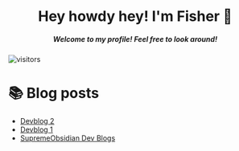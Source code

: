 <h1 align="center">Hey howdy hey! I'm Fisher 👋</h1>
<h5 align="center">Welcome to my profile! Feel free to look around!</h5>

![visitors](https://visitor-badge.glitch.me/badge?page_id=fishermedders.fishermedders)

<!--
**fishermedders/fishermedders** is a ✨ _special_ ✨ repository because its `README.md` (this file) appears on your GitHub profile.

Here are some ideas to get you started:

- 🔭 I’m currently working on ...
- 🌱 I’m currently learning ...
- 👯 I’m looking to collaborate on ...
- 🤔 I’m looking for help with ...
- 💬 Ask me about ...
- 📫 How to reach me: ...
- 😄 Pronouns: ...
- ⚡ Fun fact: ...
-->
# 📚 Blog posts
<!-- BLOG-POST-LIST:START -->
- [Devblog 2](https://dev.to/supreme/devblog-2-c5b)
- [Devblog 1](https://dev.to/supreme/devblog-1-j5e)
- [SupremeObsidian Dev Blogs](https://dev.to/supreme/supremeobsidian-dev-blogs-2l4g)
<!-- BLOG-POST-LIST:END -->
